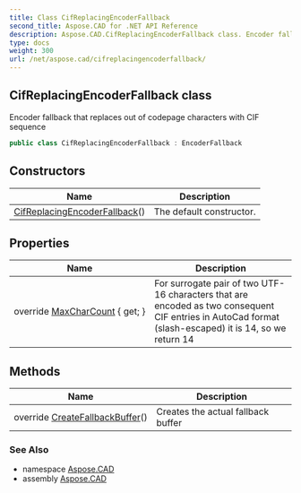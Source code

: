 ```yaml
---
title: Class CifReplacingEncoderFallback
second_title: Aspose.CAD for .NET API Reference
description: Aspose.CAD.CifReplacingEncoderFallback class. Encoder fallback that replaces out of codepage characters with CIF sequence
type: docs
weight: 300
url: /net/aspose.cad/cifreplacingencoderfallback/
---
```

## CifReplacingEncoderFallback class

Encoder fallback that replaces out of codepage characters with CIF sequence

```csharp
public class CifReplacingEncoderFallback : EncoderFallback
```

## Constructors

| Name | Description |
| --- | --- |
| [CifReplacingEncoderFallback](cifreplacingencoderfallback/)() | The default constructor. |

## Properties

| Name | Description |
| --- | --- |
| override [MaxCharCount](../../aspose.cad/cifreplacingencoderfallback/maxcharcount/) { get; } | For surrogate pair of two UTF-16 characters that are encoded as two consequent CIF entries in AutoCad format (slash-escaped) it is 14, so we return 14 |

## Methods

| Name | Description |
| --- | --- |
| override [CreateFallbackBuffer](../../aspose.cad/cifreplacingencoderfallback/createfallbackbuffer/)() | Creates the actual fallback buffer |

### See Also

* namespace [Aspose.CAD](../../aspose.cad/)
* assembly [Aspose.CAD](../../)



